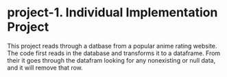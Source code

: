 # project-1. Individual Implementation Project

This project reads through a datbase from a popular anime rating website. The code first reads in the database and transforms it to a dataframe. From their it goes through the datafram looking for any nonexisting or null data, and it will remove that row.